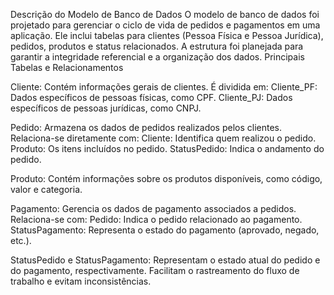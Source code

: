 Descrição do Modelo de Banco de Dados
O modelo de banco de dados foi projetado para gerenciar o ciclo de vida de pedidos e pagamentos em uma aplicação. Ele inclui tabelas para clientes (Pessoa Física e Pessoa Jurídica), pedidos, produtos e status relacionados. A estrutura foi planejada para garantir a integridade referencial e a organização dos dados.
Principais Tabelas e Relacionamentos

Cliente:
Contém informações gerais de clientes.
É dividida em:
Cliente_PF: Dados específicos de pessoas físicas, como CPF.
Cliente_PJ: Dados específicos de pessoas jurídicas, como CNPJ.


Pedido:
Armazena os dados de pedidos realizados pelos clientes.
Relaciona-se diretamente com:
Cliente: Identifica quem realizou o pedido.
Produto: Os itens incluídos no pedido.
StatusPedido: Indica o andamento do pedido.

Produto:
Contém informações sobre os produtos disponíveis, como código, valor e categoria.

Pagamento:
Gerencia os dados de pagamento associados a pedidos.
Relaciona-se com:
Pedido: Indica o pedido relacionado ao pagamento.
StatusPagamento: Representa o estado do pagamento (aprovado, negado, etc.).

StatusPedido e StatusPagamento:
Representam o estado atual do pedido e do pagamento, respectivamente.
Facilitam o rastreamento do fluxo de trabalho e evitam inconsistências.
